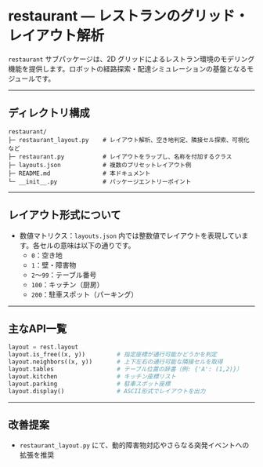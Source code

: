 # restaurant — レストランのグリッド・レイアウト解析

`restaurant` サブパッケージは、2D グリッドによるレストラン環境のモデリング機能を提供します。ロボットの経路探索・配達シミュレーションの基盤となるモジュールです。

---

## ディレクトリ構成

```text
restaurant/
├─ restaurant_layout.py    # レイアウト解析、空き地判定、隣接セル探索、可視化など
├─ restaurant.py           # レイアウトをラップし、名称を付加するクラス
├─ layouts.json            # 複数のプリセットレイアウト例
├─ README.md               # 本ドキュメント
└─ __init__.py             # パッケージエントリーポイント
```

---

## レイアウト形式について

- 数値マトリクス：`layouts.json` 内では整数値でレイアウトを表現しています。各セルの意味は以下の通りです。
  - `0`：空き地
  - `1`：壁・障害物
  - `2`～`99`：テーブル番号
  - `100`：キッチン（厨房）
  - `200`：駐車スポット（パーキング）

---

## 主なAPI一覧

```python
layout = rest.layout
layout.is_free((x, y))         # 指定座標が通行可能かどうかを判定
layout.neighbors((x, y))       # 上下左右の通行可能な隣接セルを取得
layout.tables                  # テーブル位置の辞書（例: {'A': (1,2)}）
layout.kitchen                 # キッチン座標リスト
layout.parking                 # 駐車スポット座標
layout.display()               # ASCII形式でレイアウトを出力
```

---

## 改善提案

- `restaurant_layout.py` にて、動的障害物対応やさらなる突発イベントへの拡張を推奨
